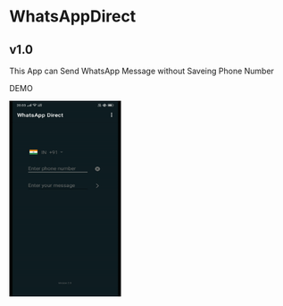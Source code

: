 # WhatsAppDirect


## v1.0
This App can Send WhatsApp Message without Saveing Phone Number

DEMO 

<img src="https://github.com/playatanu/WhatsAppDirect/blob/main/WhatsAppDirect.gif?raw=true" alt="demo" width="200" height="350">
